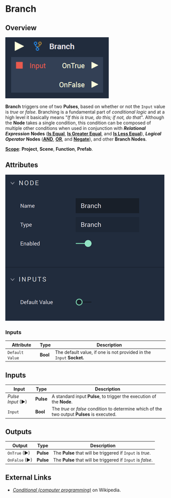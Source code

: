 # Branch

## Overview

![The Branch Node.](../../.gitbook/assets/branchupdatedimage.png)

**Branch** triggers one of two **Pulses**, based on whether or not the `Input` value is _true_ or _false_. Branching is a fundamental part of _conditional logic_ and at a high level it basically means "_If this is true, do this; if not, do that_". Although the **Node** takes a single condition, this condition can be composed of multiple other conditions when used in conjunction with _**Relational Expression**_ **Nodes** ([**Is Equal**](is-equal.md), [**Is Greater Equal**](is-greater-equal.md), and [**Is Less Equal**](is-less-equal.md)), _**Logical Operator**_ **Nodes** ([**AND**](../math/boolean/and.md), [**OR**](../math/boolean/or.md), and [**Negate**](../math/boolean/negate.md)), and other **Branch Nodes**.

[**Scope**](../overview.md#scopes): **Project**, **Scene**, **Function**, **Prefab**.

## Attributes

![The Branch Node Attributes.](../../.gitbook/assets/branchattributes.png)

### Inputs

| Attribute       | Type     | Description                                                          |
| --------------- | -------- | -------------------------------------------------------------------- |
| `Default Value` | **Bool** | The default value, if one is not provided in the `Input` **Socket.** |

## Inputs

| Input             | Type      | Description                                                                                  |
| ----------------- | --------- | -------------------------------------------------------------------------------------------- |
| _Pulse Input_ (►) | **Pulse** | A standard input **Pulse**, to trigger the execution of the **Node**.                        |
| `Input`           | **Bool**  | The _true_ or _false_ condition to determine which of the two output **Pulses** is executed. |

## Outputs

| Output        | Type      | Description                                                 |
| ------------- | --------- | ----------------------------------------------------------- |
| `OnTrue` (►)  | **Pulse** | The **Pulse** that will be triggered if `Input` is _true_.  |
| `OnFalse` (►) | **Pulse** | The **Pulse** that will be triggered if `Input` is _false_. |

## External Links

* [_Conditional (computer programming)_](https://en.wikipedia.org/wiki/Conditional\_\(computer\_programming\)) on Wikipedia.
